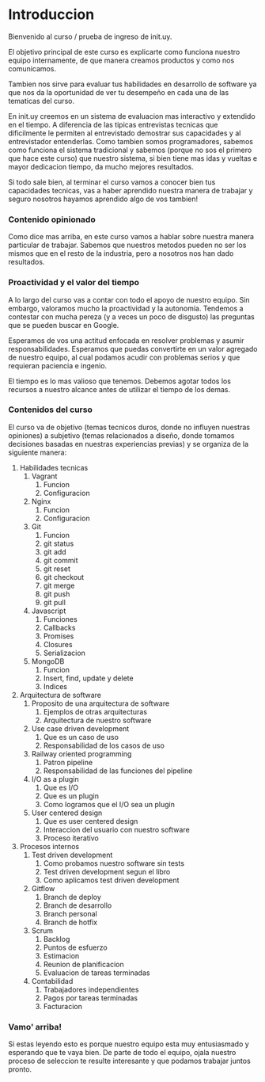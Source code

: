 # Introduccion

Bienvenido al curso / prueba de ingreso de init.uy.

El objetivo principal de este curso es explicarte como funciona nuestro equipo internamente, de que manera creamos productos y como nos comunicamos.

Tambien nos sirve para evaluar tus habilidades en desarrollo de software ya que nos da la oportunidad de ver tu desempeño en cada una de las tematicas del curso.

En init.uy creemos en un sistema de evaluacion mas interactivo y extendido en el tiempo. A diferencia de las tipicas entrevistas tecnicas que dificilmente le permiten al entrevistado demostrar sus capacidades y al entrevistador entenderlas. Como tambien somos programadores, sabemos como funciona el sistema tradicional y sabemos (porque no sos el primero que hace este curso) que nuestro sistema, si bien tiene mas idas y vueltas e mayor dedicacion tiempo, da mucho mejores resultados.

Si todo sale bien, al terminar el curso vamos a conocer bien tus capacidades tecnicas, vas a haber aprendido nuestra manera de trabajar y seguro nosotros hayamos aprendido algo de vos tambien!

### Contenido opinionado

Como dice mas arriba, en este curso vamos a hablar sobre nuestra manera particular de trabajar. Sabemos que nuestros metodos pueden no ser los mismos que en el resto de la industria, pero a nosotros nos han dado resultados.

### Proactividad y el valor del tiempo

A lo largo del curso vas a contar con todo el apoyo de nuestro equipo. Sin embargo, valoramos mucho la proactividad y la autonomia. Tendemos a contestar con mucha pereza (y a veces un poco de disgusto) las preguntas que se pueden buscar en Google.

Esperamos de vos una actitud enfocada en resolver problemas y asumir responsabilidades. Esperamos que puedas convertirte en un valor agregado de nuestro equipo, al cual podamos acudir con problemas serios y que requieran paciencia e ingenio.

El tiempo es lo mas valioso que tenemos. Debemos agotar todos los recursos a nuestro alcance antes de utilizar el tiempo de los demas.

### Contenidos del curso

El curso va de objetivo (temas tecnicos duros, donde no influyen nuestras opiniones) a subjetivo (temas relacionados a diseño, donde tomamos decisiones basadas en nuestras experiencias previas) y se organiza de la siguiente manera:

1. Habilidades tecnicas
    1. Vagrant
        1. Funcion
        2. Configuracion
    2. Nginx
        1. Funcion
        2. Configuracion
    3. Git
        1. Funcion
  	    2. git status
  	    3. git add
  	    4. git commit
        7. git reset
        8. git checkout
        9. git merge
  	    5. git push
  	    6. git pull
    4. Javascript
  	    1. Funciones
  	    2. Callbacks
  	    3. Promises
  	    4. Closures
  	    5. Serializacion
    5. MongoDB
  	    1. Funcion
  	    2. Insert, find, update y delete
  	    3. Indices
2. Arquitectura de software
    1. Proposito de una arquitectura de software
        1. Ejemplos de otras arquitecturas
        2. Arquitectura de nuestro software
    2. Use case driven development
        1. Que es un caso de uso
        2. Responsabilidad de los casos de uso
    3. Railway oriented programming
  	    1. Patron pipeline
  	    2. Responsabilidad de las funciones del pipeline
    4. I/O as a plugin
      	1. Que es I/O
  	    2. Que es un plugin
  	    3. Como logramos que el I/O sea un plugin
    5. User centered design
  	    1. Que es user centered design
  	    2. Interaccion del usuario con nuestro software
  	    3. Proceso iterativo
3. Procesos internos
    1. Test driven development
        1. Como probamos nuestro software sin tests
  	    2. Test driven development segun el libro
  	    3. Como aplicamos test driven development
    2. Gitflow
        1. Branch de deploy
        2. Branch de desarrollo
        3. Branch personal
        4. Branch de hotfix
    3. Scrum
  	    1. Backlog
  	    2. Puntos de esfuerzo
  	    3. Estimacion
  	    4. Reunion de planificacion
  	    5. Evaluacion de tareas terminadas
    4. Contabilidad
  	    1. Trabajadores independientes
  	    2. Pagos por tareas terminadas
  	    3. Facturacion

### Vamo' arriba!

Si estas leyendo esto es porque nuestro equipo esta muy entusiasmado y esperando que te vaya bien. De parte de todo el equipo, ojala nuestro proceso de seleccion te resulte interesante y que podamos trabajar juntos pronto.